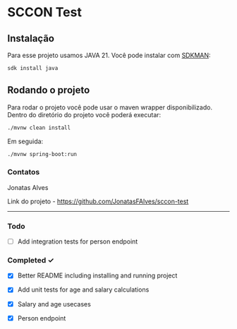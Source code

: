 # SCCON Test

## Instalação

Para esse projeto usamos JAVA 21. Você pode instalar com [SDKMAN](https://sdkman.io/install):

```bash
sdk install java
```

## Rodando o projeto
Para rodar o projeto você pode usar o maven wrapper disponibilizado. Dentro do diretório do projeto você poderá executar:

```bash
./mvnw clean install
```
Em seguida:

```bash
./mvnw spring-boot:run
```

### Contatos

Jonatas Alves

Link do projeto - https://github.com/JonatasFAlves/sccon-test

---

### Todo
- [ ] Add integration tests for person endpoint

### Completed ✓
- [x] Better README including installing and running project
- [x] Add unit tests for age and salary calculations
- [x] Salary and age usecases
- [x] Person endpoint

